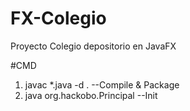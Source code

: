 # FX-Colegio
Proyecto Colegio depositorio en JavaFX

#CMD
1. javac *.java -d .          --Compile & Package 
2. java org.hackobo.Principal --Init